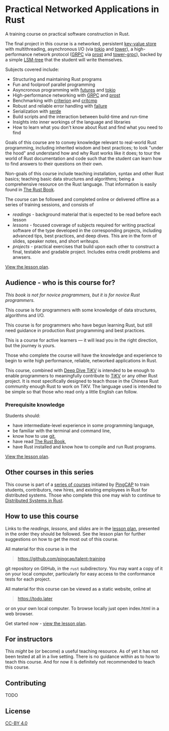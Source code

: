 # Practical Networked Applications in Rust

A training course on practical software construction in Rust.

The final project in this course is a networked, persistent [key-value store]
with multithreading, asynchronous I/O (via [tokio] and [tower]), a
high-performance network protocol ([GRPC] via [prost] and [tower-grpc]),
backed by a simple [LSM-tree] that the student will write themselves.

Subjects covered include:

- Structuring and maintaining Rust programs
- Fun and foolproof parallel programming
- Asyncronous programming with [futures] and [tokio]
- High-performance networking with [GRPC] and [prost]
- Benchmarking with [criterion] and [critcmp]
- Robust and reliable error handling with [failure]
- Serialization with [serde]
- Build scripts and the interaction between build-time and run-time
- Insights into inner workings of the language and libraries
- How to learn what you don't know about Rust and find what you need to find

Goals of this course are to convey knowledge relevant to real-world Rust
programming, including inherited wisdom and best practices; to look "under the
hood" and understand how and why Rust works like it does; to tour the world of
Rust documentation and code such that the student can learn how to find answers
to their questions on their own.

Non-goals of this course include teaching installation, syntax and other Rust
basics; teaching basic data structures and algorithms; being a comprehensive
resource on the Rust language. That information is easily found in [The Rust
Book].

The course can be followed and completed online or delivered offline as a series
of training sessions, and consists of

- _readings_ - background material that is expected to be read before each
  lesson
- _lessons_ - focused coverage of subjects required for writing practical
  software of the type developed in the corresponding projects, including
  advanced tips, best practices, and deep dives. This are in the form of slides,
  speaker notes, and short _writeups_.
- _projects_ - practical exercises that build upon each other to construct a
  final, testable and gradable project. Includes extra credit problems and
  anwsers.

[View the lesson plan][plan].

## Audience - who is this course for?

_This book is not for novice programmers, but it is for novice Rust programmers._

This course is for programmers with some knowledge of data structures,
algorithms and I/O.

This course is for programmers who have begun learning Rust, but still need
guidance in production Rust programming and best practices.

This is a course for active learners &mdash; it will lead you in the right
direction, but the journey is yours.

Those who complete the course will have the knowledge and experience to begin to
write high performance, reliable, networked applications in Rust.

This course, combined with [Deep Dive TiKV] is intended to be enough to enable
programmers to meaningfully contribute to [TiKV] or any other Rust project. It
is most specifically designed to teach those in the Chinese Rust community
enough Rust to work on TiKV. The language used is intended to be simple so that
those who read only a little English can follow.

### Prerequisite knowledge

Students should:

- have intermediate-level experience in some programming language,
- be familiar with the terminal and command line,
- know how to use [git],
- have read [The Rust Book],
- have Rust installed and know how to compile and run Rust programs.

[View the lesson plan][plan].

## Other courses in this series

This course is part of a [series of courses] initiated by [PingCAP] to train
students, contributors, new hires, and existing employees in Rust for
distributed systems. Those who complete this one may wish to continue
to [Distributed Systems in Rust].

## How to use this course

Links to the _readings_, _lessons_, and _slides_ are in the [lesson plan][plan],
presented in the order they should be followed. See the lesson plan for
further suggestions on how to get the most out of this course.

All material for this course is in the

> https://github.com/pingcap/talent-training

git repository on GitHub, in the `rust` subdirectory. You may want a copy of it
on your local computer, particularly for easy access to the conformance tests
for each project.

All material for this course can be viewed as a static website, online at

> https://todo.later

or on your own local computer. To browse locally just open index.html in a web
browser.

Get started now - [view the lesson plan][plan].

## For instructors

This _might_ be (or become) a useful teaching resource. As of yet it has
not been tested at all in a live setting. There is no guidance within
as to how to teach this course. And for now it is definitely not
recommended to teach this course.

## Contributing

TODO

## License

[CC-BY 4.0](https://opendefinition.org/licenses/cc-by/)


<!-- links -->

[key-value store]: todo
[tokio]: todo
[tower]: todo
[GRPC]: todo
[prost]: todo
[tower-grpc]: todo
[LSM-tree]: todo
[futures]: todo
[criterion]: todo
[critcmp]: todo
[failure]: todo
[Deep Dive TiKV]: todo
[TiKV]: todo
[git]: todo
[The Rust Book]: todo
[series of courses]: todo
[PingCAP]: todo
[Distributed Systems in Rust]: todo
[The Rust Book]: https://doc.rust-lang.org/book/
[plan]: plan.md
[serde]: todo